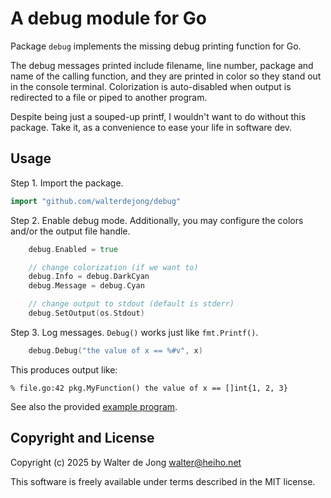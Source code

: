 A debug module for Go
=====================

Package `debug` implements the missing debug printing function for Go.

The debug messages printed include filename, line number, package and name
of the calling function, and they are printed in color so they stand out
in the console terminal. Colorization is auto-disabled when output is
redirected to a file or piped to another program.

Despite being just a souped-up printf, I wouldn't want to do without
this package. Take it, as a convenience to ease your life in software dev.

## Usage

Step 1. Import the package.

```go
import "github.com/walterdejong/debug"
```

Step 2. Enable debug mode. Additionally, you may configure the colors
and/or the output file handle.

```go
    debug.Enabled = true

    // change colorization (if we want to)
    debug.Info = debug.DarkCyan
    debug.Message = debug.Cyan

    // change output to stdout (default is stderr)
    debug.SetOutput(os.Stdout)
```

Step 3. Log messages. `Debug()` works just like `fmt.Printf()`.

```go
    debug.Debug("the value of x == %#v", x)
```

This produces output like:

```
% file.go:42 pkg.MyFunction() the value of x == []int{1, 2, 3}
```

See also the provided [example program](example/example.go).

## Copyright and License

Copyright (c) 2025 by Walter de Jong <walter@heiho.net>

This software is freely available under terms described in the MIT license.
